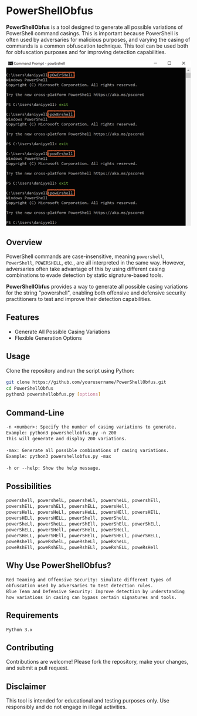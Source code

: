 # PowerShellObfus

**PowerShellObfus** is a tool designed to generate all possible variations of PowerShell command casings. This is important because PowerShell is often used by adversaries for malicious purposes, and varying the casing of commands is a common obfuscation technique. This tool can be used both for obfuscation purposes and for improving detection capabilities.


![Alt text](https://github.com/daniyyell-dev/PowerShellObfus/blob/main/power.png)


## Overview

PowerShell commands are case-insensitive, meaning `powershell`, `PowerShell`, `POWERSHELL`, etc., are all interpreted in the same way. However, adversaries often take advantage of this by using different casing combinations to evade detection by static signature-based tools.

**PowerShellObfus** provides a way to generate all possible casing variations for the string "powershell", enabling both offensive and defensive security practitioners to test and improve their detection capabilities.

## Features

- Generate All Possible Casing Variations
- Flexible Generation Options

## Usage

Clone the repository and run the script using Python:

```sh
git clone https://github.com/yourusername/PowerShellObfus.git
cd PowerShellObfus
python3 powershellobfus.py [options]
```


## Command-Line

    -n <number>: Specify the number of casing variations to generate.
    Example: python3 powershellobfus.py -n 200
    This will generate and display 200 variations.

    -max: Generate all possible combinations of casing variations.
    Example: python3 powershellobfus.py -max

    -h or --help: Show the help message.
## Possibilities

```
powershell, powershelL, powersheLl, powersheLL, powershEll, powershElL, powershELl, powershELL, powersHell,
powersHelL, powersHeLl, powersHeLL, powersHEll, powersHElL, powersHELl, powersHELL, powerShell, powerShelL,
powerSheLl, powerSheLL, powerShEll, powerShElL, powerShELl, powerShELL, powerSHell, powerSHelL, powerSHeLl,
powerSHeLL, powerSHEll, powerSHElL, powerSHELl, powerSHELL, poweRshell, poweRshelL, poweRsheLl, poweRsheLL,
poweRshEll, poweRshElL, poweRshELl, poweRshELL, poweRsHell
```
## Why Use PowerShellObfus?

    Red Teaming and Offensive Security: Simulate different types of obfuscation used by adversaries to test detection rules.
    Blue Team and Defensive Security: Improve detection by understanding how variations in casing can bypass certain signatures and tools.

## Requirements

    Python 3.x

## Contributing

Contributions are welcome! Please fork the repository, make your changes, and submit a pull request.

## Disclaimer

This tool is intended for educational and testing purposes only. Use responsibly and do not engage in illegal activities.
